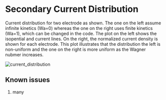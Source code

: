 
# Secondary Current Distribution

Current distribution for two electrode as shown.  The one on the left assume infinite kinetics (Wa=0) whereas the one on the right uses finite kinetics (Wa=1), which can be changed in the code.   The plot on the left shows the isopential and current lines.  On the right, the normalized current density is shown for each electrode.  This plot illustrates that the distribution the left is non-uniform and the one on the right is more uniform as the Wagner nubmer increases.

![current_distribution](https://user-images.githubusercontent.com/75796436/108118051-c989e080-706b-11eb-8090-92ee6b9cf8cd.png)


## Known issues
1. many

